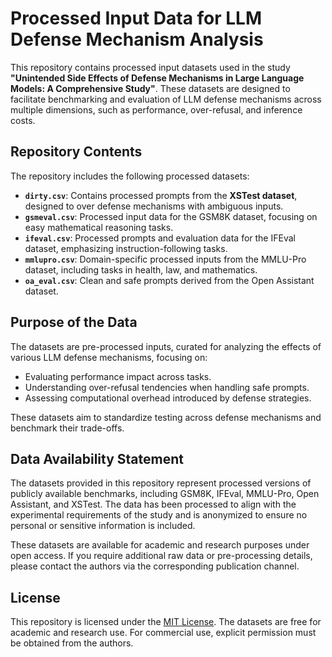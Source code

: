 

# Processed Input Data for LLM Defense Mechanism Analysis

This repository contains processed input datasets used in the study **"Unintended Side Effects of Defense Mechanisms in Large Language Models: A Comprehensive Study"**. These datasets are designed to facilitate benchmarking and evaluation of LLM defense mechanisms across multiple dimensions, such as performance, over-refusal, and inference costs.

## Repository Contents

The repository includes the following processed datasets:

- **`dirty.csv`**: Contains processed prompts from the **XSTest dataset**, designed to over defense mechanisms with  ambiguous inputs.
- **`gsmeval.csv`**: Processed input data for the GSM8K dataset, focusing on easy mathematical reasoning tasks.
- **`ifeval.csv`**: Processed prompts and evaluation data for the IFEval dataset, emphasizing instruction-following tasks.
- **`mmlupro.csv`**: Domain-specific processed inputs from the MMLU-Pro dataset, including tasks in health, law, and mathematics.
- **`oa_eval.csv`**: Clean and safe prompts derived from the Open Assistant dataset.


## Purpose of the Data

The datasets are pre-processed inputs, curated for analyzing the effects of various LLM defense mechanisms, focusing on:
- Evaluating performance impact across tasks.
- Understanding over-refusal tendencies when handling safe prompts.
- Assessing computational overhead introduced by defense strategies.

These datasets aim to standardize testing across defense mechanisms and benchmark their trade-offs.



## Data Availability Statement

The datasets provided in this repository represent processed versions of publicly available benchmarks, including GSM8K, IFEval, MMLU-Pro, Open Assistant, and XSTest. The data has been processed to align with the experimental requirements of the study and is anonymized to ensure no personal or sensitive information is included.

These datasets are available for academic and research purposes under open access. If you require additional raw data or pre-processing details, please contact the authors via the corresponding publication channel.

## License

This repository is licensed under the [MIT License](LICENSE). The datasets are free for academic and research use. For commercial use, explicit permission must be obtained from the authors.
